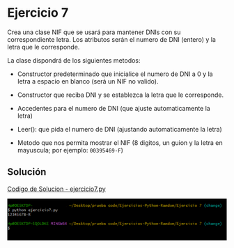 # **Ejercicio  7**

Crea una clase NIF que se usará para mantener DNIs con su correspondiente letra. Los atributos serán el numero de DNI (entero) y la letra que le corresponde.

La clase dispondrá de los siguientes metodos: 

- Constructor predeterminado que inicialice el numero de DNI a 0 y la letra a espacio en blanco (será un NIF no valido).

- Constructor que reciba DNI y se establezca la letra que le corresponde.

- Accedentes para el numero de DNI (que ajuste automaticamente la letra)

- Leer(): que pida el numero de DNI (ajustando automaticamente la letra)

- Metodo que nos permita mostrar el NIF (8 digitos, un guion y la letra en mayuscula; por ejemplo: `00395469-F`)

## **Solución**

[Codigo de Solucion - ejercicio7.py](ejercicio7.py)


<div align = "center">
<img src="img/ejercicio7.png">
</div>
